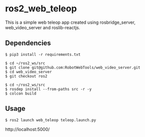 # ros2_web_teleop

This is a simple web teleop app created using rosbridge_server, web_video_server and roslib-reactjs.

## Dependencies

```shell
$ pip3 install -r requirements.txt
```

```shell
$ cd ~/ros2_ws/src
$ git clone git@github.com:RobotWebTools/web_video_server.git
$ cd web_video_server
$ git checkout ros2
```

```shell
$ cd ~/ros2_ws/src
$ rosdep install --from-paths src -r -y
$ colcon build
```

## Usage

```shell
$ ros2 launch web_teleop teleop.launch.py
```

http://localhost:5000/
